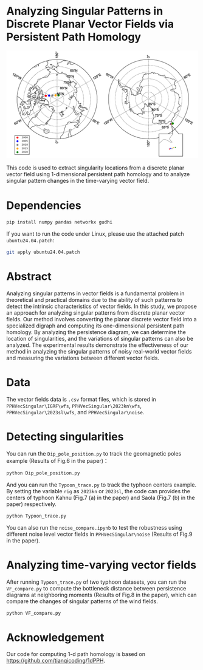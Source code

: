 # Analyzing Singular Patterns in Discrete Planar Vector Fields via Persistent Path Homology
![](https://github.com/AmatherCY/PPHVecSingular/blob/main/magfield.png)

This code is used to extract singularity locations from a discrete planar vector field using 1-dimensional persistent path homology and to analyze singular pattern changes in the time-varying vector field.

# Dependencies
``` python
pip install numpy pandas networkx gudhi
```

If you want to run the code under Linux, please use the attached patch `ubuntu24.04.patch`:
```bash
git apply ubuntu24.04.patch
```

# Abstract
Analyzing singular patterns in vector fields is a fundamental problem in theoretical and practical domains due to the ability of such patterns to detect the intrinsic characteristics of vector fields. In this study, we propose an approach for analyzing singular patterns from discrete planar vector fields. Our method involves converting the planar discrete vector field into a specialized digraph and computing its one-dimensional persistent path homology. By analyzing the persistence diagram, we can determine the location of singularities, and the variations of singular patterns can also be analyzed. The experimental results demonstrate the effectiveness of our method in analyzing the singular patterns of noisy real-world vector fields and measuring the variations between different vector fields.

# Data
The vector fields data is `.csv` format files, which is stored in `PPHVecSingular\IGRF\wfs`, `PPHVecSingular\2023kn\wfs`, `PPHVecSingular\2023sl\wfs`, and `PPHVecSingular\noise`.

# Detecting singularities
You can run the `Dip_pole_position.py` to track the geomagnetic poles example (Results of Fig.6 in the paper)：
```bash
python Dip_pole_position.py
```

And you can run the `Typoon_trace.py` to track the typhoon centers example. By setting the variable `rig` as `2023kn` or `2023sl`, the code can provides the centers of typhoon Kahnu (Fig.7 (a) in the paper) and Saola (Fig.7 (b) in the paper) respectively.
```bash
python Typoon_trace.py
```

You can also run the `noise_compare.ipynb` to test the robustness using different noise level vector fields in `PPHVecSingular\noise` (Results of Fig.9 in the paper).

# Analyzing time-varying vector fields
After running `Typoon_trace.py` of two typhoon datasets, you can run the `VF_compare.py` to compute the bottleneck distance between persistence diagrams at neighboring moments (Results of Fig.8 in the paper), which can compare the changes of singular patterns of the wind fields.
```bash
python VF_compare.py
```

# Acknowledgement
Our code for computing 1-d path homology is based on https://github.com/tianqicoding/1dPPH.
